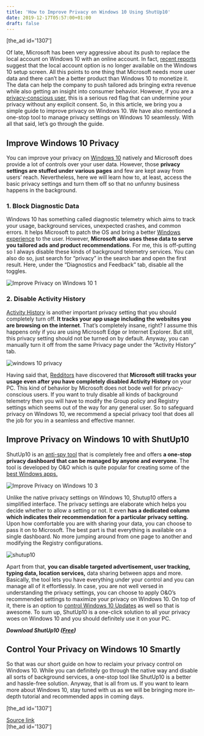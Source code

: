 ```yaml
---
title: 'How to Improve Privacy on Windows 10 Using ShutUp10'
date: 2019-12-17T05:57:00+01:00
draft: false
---
```


\[the\_ad id='1307'\]  
  

  

Of late, Microsoft has been very aggressive about its push to replace the local account on Windows 10 with an online account. In fact, [recent reports](https://www.thurrott.com/windows/windows-10/222344/microsoft-made-major-setup-changes-in-windows-10-version-1909#) suggest that the local account option is no longer available on the Windows 10 setup screen. All this points to one thing that Microsoft needs more user data and there can’t be a better product than Windows 10 to monetize it. The data can help the company to push tailored ads bringing extra revenue while also getting an insight into consumer behavior. However, if you are a [privacy-conscious user](https://beebom.com/best-ways-keep-privacy-android/), this is a serious red flag that can undermine your privacy without any explicit consent. So, in this article, we bring you a simple guide to improve privacy on Windows 10. We have also mentioned a one-stop tool to manage privacy settings on Windows 10 seamlessly. With all that said, let’s go through the guide.  

Improve Windows 10 Privacy
--------------------------

  

You can improve your privacy on [Windows 10](https://beebom.com/best-new-windows-10-features/) natively and Microsoft does provide a lot of controls over your user data. However, those **privacy settings are stuffed under various pages** and few are kept away from users’ reach. Nevertheless, here we will learn how to, at least, access the basic privacy settings and turn them off so that no unfunny business happens in the background.  

### 1\. Block Diagnostic Data

  

Windows 10 has something called diagnostic telemetry which aims to track your usage, background services, unexpected crashes, and common errors. It helps Microsoft to patch the OS and bring a better [Windows experience](https://beebom.com/windows-10-tips-and-tricks/) to the user. However, **Microsoft also uses these data to serve you tailored ads and product recommendations**. For me, this is off-putting so I always disable these kinds of background telemetry services. You can also do so, just search for “privacy” in the search bar and open the first result. Here, under the “Diagnostics and Feedback” tab, disable all the toggles.  

![Improve Privacy on Windows 10 1](https://beebom.com/wp-content/uploads/2019/12/Improve-Privacy-on-Windows-10-1.jpg)

### 2\. Disable Activity History

  

[Activity History](https://beebom.com/set-up-activity-syncing-windows/) is another important privacy setting that you should completely turn off. **It tracks your app usage including the websites you are browsing on the internet**. That’s completely insane, right? I assume this happens only if you are using Microsoft Edge or Internet Explorer. But still, this privacy setting should not be turned on by default. Anyway, you can manually turn it off from the same Privacy page under the “Activity History” tab.  

![windows 10 privacy](https://beebom.com/wp-content/uploads/2019/12/Improve-Privacy-on-Windows-10-2.jpg)

Having said that, [Redditors](https://www.reddit.com/r/Windows10/comments/a4lpg0/windows_10_still_collecting_activity_history/) have discovered that **Microsoft still tracks your usage even after you have completely disabled Activity History** on your PC. This kind of behavior by Microsoft does not bode well for privacy-conscious users. If you want to truly disable all kinds of background telemetry then you will have to modify the Group policy and Registry settings which seems out of the way for any general user. So to safeguard privacy on Windows 10, we recommend a special privacy tool that does all the job for you in a seamless and effective manner.  

Improve Privacy on Windows 10 with ShutUp10
-------------------------------------------

  

ShutUp10 is an [anti-spy tool](https://beebom.com/best-malware-removal-tools-windows/) that is completely free and offers **a one-stop privacy dashboard that can be managed by anyone and everyone**. The tool is developed by O&O which is quite popular for creating some of the [best Windows apps.](https://beebom.com/best-windows-10-apps/)  

![Improve Privacy on Windows 10 3](https://beebom.com/wp-content/uploads/2019/12/Improve-Privacy-on-Windows-10-3.jpg)

  
  

  

Unlike the native privacy settings on Windows 10, Shutup10 offers a simplified interface. The privacy settings are elaborate which helps you decide whether to allow a setting or not. It even **has a dedicated column which indicates their recommendation for a particular privacy setting.** Upon how comfortable you are with sharing your data, you can choose to pass it on to Microsoft. The best part is that everything is available on a single dashboard. No more jumping around from one page to another and modifying the Registry configurations.  

![shutup10](https://beebom.com/wp-content/uploads/2019/12/Improve-Privacy-on-Windows-10-4.jpg)

Apart from that, **you can disable targeted advertisement, user tracking, typing data, location services,** data sharing between apps and more. Basically, the tool lets you have everything under your control and you can manage all of it effortlessly. In case, you are not well versed in understanding the privacy settings, you can choose to apply O&O’s recommended settings to maximize your privacy on Windows 10. On top of it, there is an option to [control Windows 10 Updates](https://beebom.com/stop-windows-10-updates/) as well so that is awesome. To sum up, ShutUp10 is a one-click solution to all your privacy woes on Windows 10 and you should definitely use it on your PC.  

_**Download ShutUp10 ([Free](https://www.oo-software.com/en/shutup10))**_  

Control Your Privacy on Windows 10 Smartly
------------------------------------------

  

So that was our short guide on how to reclaim your privacy control on Windows 10. While you can definitely go through the native way and disable all sorts of background services, a one-stop tool like ShutUp10 is a better and hassle-free solution. Anyway, that is all from us. If you want to learn more about Windows 10, stay tuned with us as we will be bringing more in-depth tutorial and recommended apps in coming days.  

  
  
\[the\_ad id='1307'\]  
  
[Source link](https://beebom.com/how-improve-privacy-windows-10/)  
\[the\_ad id='1307'\]